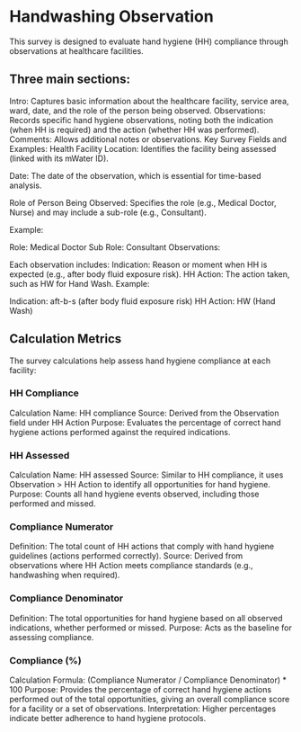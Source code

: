 # Handwashing Observation

This survey is designed to evaluate hand hygiene (HH) compliance through observations at healthcare facilities.

## Three main sections:

Intro: Captures basic information about the healthcare facility, service area, ward, date, and the role of the person being observed.
Observations: Records specific hand hygiene observations, noting both the indication (when HH is required) and the action (whether HH was performed).
Comments: Allows additional notes or observations.
Key Survey Fields and Examples:
Health Facility Location: Identifies the facility being assessed (linked with its mWater ID).

Date: The date of the observation, which is essential for time-based analysis.

Role of Person Being Observed: Specifies the role (e.g., Medical Doctor, Nurse) and may include a sub-role (e.g., Consultant).

Example:

Role: Medical Doctor
Sub Role: Consultant
Observations:

Each observation includes:
Indication: Reason or moment when HH is expected (e.g., after body fluid exposure risk).
HH Action: The action taken, such as HW for Hand Wash.
Example:

Indication: aft-b-s (after body fluid exposure risk)
HH Action: HW (Hand Wash)

## Calculation Metrics

The survey calculations help assess hand hygiene compliance at each facility:

### HH Compliance

Calculation Name: HH compliance
Source: Derived from the Observation field under HH Action
Purpose: Evaluates the percentage of correct hand hygiene actions performed against the required indications.

### HH Assessed

Calculation Name: HH assessed
Source: Similar to HH compliance, it uses Observation > HH Action to identify all opportunities for hand hygiene.
Purpose: Counts all hand hygiene events observed, including those performed and missed.

### Compliance Numerator

Definition: The total count of HH actions that comply with hand hygiene guidelines (actions performed correctly).
Source: Derived from observations where HH Action meets compliance standards (e.g., handwashing when required).

### Compliance Denominator

Definition: The total opportunities for hand hygiene based on all observed indications, whether performed or missed.
Purpose: Acts as the baseline for assessing compliance.

### Compliance (%)

Calculation Formula: (Compliance Numerator / Compliance Denominator) * 100
Purpose: Provides the percentage of correct hand hygiene actions performed out of the total opportunities, giving an overall compliance score for a facility or a set of observations.
Interpretation: Higher percentages indicate better adherence to hand hygiene protocols.
